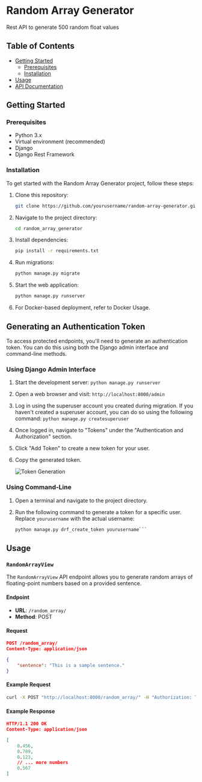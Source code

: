 # Random Array Generator

Rest API to generate 500 random float values 

## Table of Contents

- [Getting Started](#getting-started)
  - [Prerequisites](#prerequisites)
  - [Installation](#installation)
- [Usage](#usage)
- [API Documentation](#api-documentation)


## Getting Started

### Prerequisites

- Python 3.x
- Virtual environment (recommended)
- Django
- Django Rest Framework

### Installation

To get started with the Random Array Generator project, follow these steps:

1. Clone this repository: 
    ```sh
    git clone https://github.com/yourusername/random-array-generator.git
    ```
2. Navigate to the project directory: 
    ```sh
    cd random_array_generator
    ```
3. Install dependencies: 
    ```sh
    pip install -r requirements.txt
    ```
4. Run migrations: 
    ```sh
    python manage.py migrate
    ```
5. Start the web application: 
    ```sh
    python manage.py runserver
    ```

6. For Docker-based deployment, refer to Docker Usage.

## Generating an Authentication Token

To access protected endpoints, you'll need to generate an authentication token. You can do this using both the Django admin interface and command-line methods.

### Using Django Admin Interface

1. Start the development server: `python manage.py runserver`

2. Open a web browser and visit: `http://localhost:8000/admin`

3. Log in using the superuser account you created during migration. If you haven't created a superuser account, you can do so using the following command: `python manage.py createsuperuser`

4. Once logged in, navigate to "Tokens" under the "Authentication and Authorization" section.

5. Click "Add Token" to create a new token for your user.

6. Copy the generated token.

    ![Token Generation](path-to-your-image.png)



### Using Command-Line

1. Open a terminal and navigate to the project directory.

2. Run the following command to generate a token for a specific user. Replace `yourusername` with the actual username: 
    ```sh 
    python manage.py drf_create_token yourusername```

## Usage

### `RandomArrayView`

The `RandomArrayView` API endpoint allows you to generate random arrays of floating-point numbers based on a provided sentence.

#### Endpoint

- **URL**: `/random_array/`
- **Method**: POST

#### Request

```json
POST /random_array/
Content-Type: application/json

{
    "sentence": "This is a sample sentence."
}
```

#### Example Request 
```sh
curl -X POST "http://localhost:8000/random_array/" -H "Authorization: Token YOUR_GENERATED_TOKEN" -H "Content-Type: application/json" -d '{"sentence": "Generate an array for this sentence."}'
```
#### Example Response
```json
HTTP/1.1 200 OK
Content-Type: application/json

[
    0.456,
    0.789,
    0.123,
    // ... more numbers
    0.567
]
```